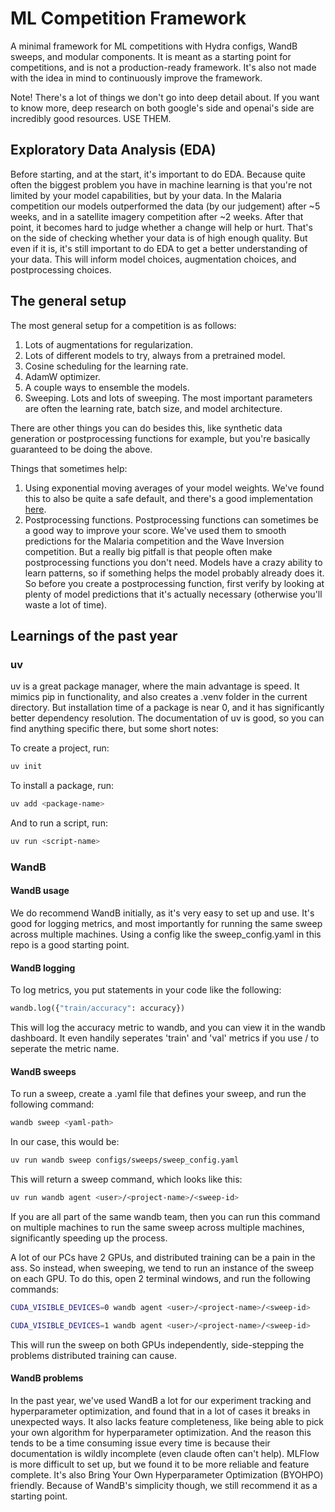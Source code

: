 # ML Competition Framework

A minimal framework for ML competitions with Hydra configs, WandB sweeps, and modular components. It is meant as a starting point for competitions, and is not a production-ready framework. It's also not made with the idea in mind to continuously improve the framework.

Note! There's a lot of things we don't go into deep detail about. If you want to know more, deep research on both google's side and openai's side are incredibly good resources. USE THEM.

## Exploratory Data Analysis (EDA)

Before starting, and at the start, it's important to do EDA. Because quite often the biggest problem you have in machine learning is that you're not limited by your model capabilities, but by your data. In the Malaria competition our models outperformed the data (by our judgement) after ~5 weeks, and in a satellite imagery competition after ~2 weeks. After that point, it becomes hard to judge whether a change will help or hurt. That's on the side of checking whether your data is of high enough quality. But even if it is, it's still important to do EDA to get a better understanding of your data. This will inform model choices, augmentation choices, and postprocessing choices.

## The general setup

The most general setup for a competition is as follows:

1. Lots of augmentations for regularization.
2. Lots of different models to try, always from a pretrained model.
3. Cosine scheduling for the learning rate.
4. AdamW optimizer.
5. A couple ways to ensemble the models.
6. Sweeping. Lots and lots of sweeping. The most important parameters are often the learning rate, batch size, and model architecture.

There are other things you can do besides this, like synthetic data generation or postprocessing functions for example, but you're basically guaranteed to be doing the above.

Things that sometimes help:

1. Using exponential moving averages of your model weights. We've found this to also be quite a safe default, and there's a good implementation [here](https://github.com/lucidrains/ema-pytorch).
2. Postprocessing functions. Postprocessing functions can sometimes be a good way to improve your score. We've used them to smooth predictions for the Malaria competition and the Wave Inversion competition. But a really big pitfall is that people often make postprocessing functions you don't need. Models have a crazy ability to learn patterns, so if something helps the model probably already does it. So before you create a postprocessing function, first verify by looking at plenty of model predictions that it's actually necessary (otherwise you'll waste a lot of time).

## Learnings of the past year

### uv

uv is a great package manager, where the main advantage is speed. It mimics pip in functionality, and also creates a .venv folder in the current directory. But installation time of a package is near 0, and it has significantly better dependency resolution. The documentation of uv is good, so you can find anything specific there, but some short notes:

To create a project, run:

```bash
uv init
```

To install a package, run:

```bash
uv add <package-name>
```

And to run a script, run:

```bash
uv run <script-name>
```

### WandB

#### WandB usage

We do recommend WandB initially, as it's very easy to set up and use. It's good for logging metrics, and most importantly for running the same sweep across multiple machines. Using a config like the sweep_config.yaml in this repo is a good starting point. 

#### WandB logging

To log metrics, you put statements in your code like the following:

```python
wandb.log({"train/accuracy": accuracy})
```

This will log the accuracy metric to wandb, and you can view it in the wandb dashboard.
It even handily seperates 'train' and 'val' metrics if you use / to seperate the metric name.

#### WandB sweeps

To run a sweep, create a .yaml file that defines your sweep, and run the following command:

```bash
wandb sweep <yaml-path>
```

In our case, this would be:

```bash
uv run wandb sweep configs/sweeps/sweep_config.yaml
```

This will return a sweep command, which looks like this:

```bash
uv run wandb agent <user>/<project-name>/<sweep-id>
```

If you are all part of the same wandb team, then you can run this command on multiple machines to run the same sweep across multiple machines, significantly speeding up the process.

A lot of our PCs have 2 GPUs, and distributed training can be a pain in the ass. So instead, when sweeping, we tend to run an instance of the sweep on each GPU. To do this, open 2 terminal windows, and run the following commands:

```bash
CUDA_VISIBLE_DEVICES=0 wandb agent <user>/<project-name>/<sweep-id>
```

```bash
CUDA_VISIBLE_DEVICES=1 wandb agent <user>/<project-name>/<sweep-id>
```

This will run the sweep on both GPUs independently, side-stepping the problems distributed training can cause.

#### WandB problems

In the past year, we've used WandB a lot for our experiment tracking and hyperparameter optimization, and found that in a lot of cases it breaks in unexpected ways. It also lacks feature completeness, like being able to pick your own algorithm for hyperparameter optimization. And the reason this tends to be a time consuming issue every time is because their documentation is wildly incomplete (even claude often can't help). MLFlow is more difficult to set up, but we found it to be more reliable and feature complete. It's also Bring Your Own Hyperparameter Optimization (BYOHPO) friendly. Because of WandB's simplicity though, we still recommend it as a starting point.
